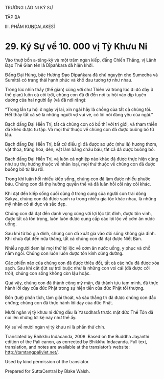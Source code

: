 TRƯỞNG LÃO NI KÝ SỰ

TẬP BA

III. PHẨM KUṆḌALAKESĪ

# 29\. Ký Sự về 10. 000 vị Tỳ Khưu Ni

Vào thuở bốn a-tăng-kỳ và một trăm ngàn kiếp, đấng Chiến Thắng, vị Lãnh Đạo Thế Gian tên là Dīpaṅkara đã hiện khởi.

Đấng Đại Hùng, bậc Hướng Đạo Dīpaṅkara đã chú nguyện cho Sumedha và Sumittā có trạng thái hạnh phúc và khổ đau tương tợ như nhau.

Trong lúc nhìn thấy (thế gian) cùng với chư Thiên và trong lúc đi đó đây ở thế gian) luôn cả cõi trời, chúng con đã đi đến nơi tụ hội vào dịp tuyên dương của hai người ấy (và đã nói rằng):

“Trong lần tụ hội ở ngày vị lai, xin ngài hãy là chồng của tất cả chúng tôi. Hết thảy tất cả sẽ là những người vợ vui vẻ, có lời nói đáng yêu của ngài.”

Bạch đấng Đại Hiền Trí, tất cả chúng con có bố thí với trì giới, và tham thiền đã khéo được tu tập. Và mọi thứ thuộc về chúng con đã được buông bỏ từ lâu.

Bạch đấng Đại Hiền Trí, bất cứ điều gì đã được ao ước (như là) hương thơm, vật thoa, tràng hoa, đèn, vật làm bằng châu báu, tất cả đã được buông bỏ.

Bạch đấng Đại Hiền Trí, và luôn cả nghiệp nào khác đã được thực hiện cũng như sự thụ hưởng thuộc về nhân loại, mọi thứ thuộc về chúng con đã được buông bỏ từ lâu rồi.

Trong khi luân hồi nhiều kiếp sống, chúng con đã làm được nhiều phước báu. Chúng con đã thọ hưởng quyền thế và đã luân hồi cõi này cõi khác.

Khi đạt đến kiếp sống cuối cùng ở trong cung của người con trai dòng Sakya, chúng con đã được sanh ra trong nhiều gia tộc khác nhau, là những mỹ nhân có ái dục và sắc đẹp.

Chúng con đã đạt đến danh vọng cùng với lợi lộc tột đỉnh, được tôn vinh, được tất cả tôn trọng, luôn luôn được cung cấp các lợi lộc về cơm ăn nước uống.

Sau khi từ bỏ gia đình, chúng con đã xuất gia vào đời sống không gia đình. Khi chưa đạt đến nửa tháng, tất cả chúng con đã đạt được Niết Bàn.

Nhiều người đem lại mọi thứ lợi lộc về cơm ăn nước uống, y phục và chỗ nằm ngồi. Chúng con luôn luôn được tôn kính cúng dường.

Các phiền não của chúng con đã được thiêu đốt, tất cả các hữu đã được xóa sạch. Sau khi cắt đứt sự trói buộc như là những con voi cái (đã được cởi trói), chúng con sống không còn lậu hoặc.

Quả vậy, chúng con đã thành công mỹ mãn, đã thành tựu tam minh, đã thực hành lời dạy của đức Phật trong sự hiện tiền của đức Phật tối thượng.

Bốn (tuệ) phân tích, tám giải thoát, và sáu thắng trí đã được chúng con đắc chứng; chúng con đã thực hành lời dạy của đức Phật.

Mười ngàn vị tỳ khưu ni đứng đầu là Yasodharā trước mặt đức Thế Tôn đã nói lên những lời kệ này như thế ấy.

Ký sự về mười ngàn vị tỳ khưu ni là phần thứ chín.

Translated by Bhikkhu Indacanda, 2008. Based on the Buddha Jayanthi edition of the Pali canon, as corrected by Bhikkhu Indacanda. Full text, translation, and notes are available at the translator’s website: http://tamtangpaliviet.net/.

Used by kind permission of the translator.

Prepared for SuttaCentral by Blake Walsh.